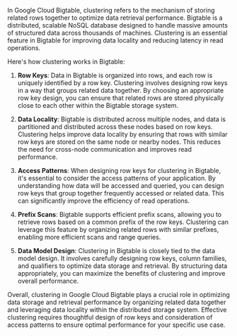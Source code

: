 In Google Cloud Bigtable, clustering refers to the mechanism of storing related rows together to optimize data retrieval performance. Bigtable is a distributed, scalable NoSQL database designed to handle massive amounts of structured data across thousands of machines. Clustering is an essential feature in Bigtable for improving data locality and reducing latency in read operations.

Here's how clustering works in Bigtable:

1. **Row Keys**: Data in Bigtable is organized into rows, and each row is uniquely identified by a row key. Clustering involves designing row keys in a way that groups related data together. By choosing an appropriate row key design, you can ensure that related rows are stored physically close to each other within the Bigtable storage system.

2. **Data Locality**: Bigtable is distributed across multiple nodes, and data is partitioned and distributed across these nodes based on row keys. Clustering helps improve data locality by ensuring that rows with similar row keys are stored on the same node or nearby nodes. This reduces the need for cross-node communication and improves read performance.

3. **Access Patterns**: When designing row keys for clustering in Bigtable, it's essential to consider the access patterns of your application. By understanding how data will be accessed and queried, you can design row keys that group together frequently accessed or related data. This can significantly improve the efficiency of read operations.

4. **Prefix Scans**: Bigtable supports efficient prefix scans, allowing you to retrieve rows based on a common prefix of the row keys. Clustering can leverage this feature by organizing related rows with similar prefixes, enabling more efficient scans and range queries.

5. **Data Model Design**: Clustering in Bigtable is closely tied to the data model design. It involves carefully designing row keys, column families, and qualifiers to optimize data storage and retrieval. By structuring data appropriately, you can maximize the benefits of clustering and improve overall performance.

Overall, clustering in Google Cloud Bigtable plays a crucial role in optimizing data storage and retrieval performance by organizing related data together and leveraging data locality within the distributed storage system. Effective clustering requires thoughtful design of row keys and consideration of access patterns to ensure optimal performance for your specific use case.
